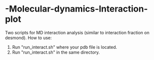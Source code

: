 # -Molecular-dynamics-Interaction-plot
Two scripts for MD interaction analysis (similar to interaction fraction on desmond).
How to use:
1. Run "run_interact.sh" where your pdb file is located.
2. Run "run_interact.sh" in the same directory.
